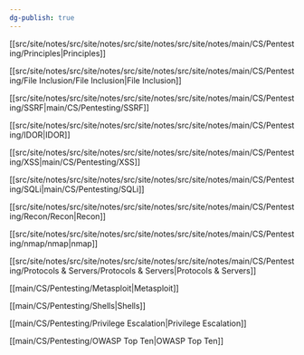 ```yaml
---
dg-publish: true
---
```







[[src/site/notes/src/site/notes/src/site/notes/src/site/notes/main/CS/Pentesting/Principles\|Principles]]

[[src/site/notes/src/site/notes/src/site/notes/src/site/notes/main/CS/Pentesting/File Inclusion/File Inclusion\|File Inclusion]]

[[src/site/notes/src/site/notes/src/site/notes/src/site/notes/main/CS/Pentesting/SSRF\|main/CS/Pentesting/SSRF]]

[[src/site/notes/src/site/notes/src/site/notes/src/site/notes/main/CS/Pentesting/IDOR\|IDOR]]

[[src/site/notes/src/site/notes/src/site/notes/src/site/notes/main/CS/Pentesting/XSS\|main/CS/Pentesting/XSS]]

[[src/site/notes/src/site/notes/src/site/notes/src/site/notes/main/CS/Pentesting/SQLi\|main/CS/Pentesting/SQLi]]

[[src/site/notes/src/site/notes/src/site/notes/src/site/notes/main/CS/Pentesting/Recon/Recon\|Recon]]

[[src/site/notes/src/site/notes/src/site/notes/src/site/notes/main/CS/Pentesting/nmap/nmap\|nmap]]

[[src/site/notes/src/site/notes/src/site/notes/src/site/notes/main/CS/Pentesting/Protocols & Servers/Protocols & Servers\|Protocols & Servers]]

[[main/CS/Pentesting/Metasploit\|Metasploit]]

[[main/CS/Pentesting/Shells\|Shells]]

[[main/CS/Pentesting/Privilege Escalation\|Privilege Escalation]]

[[main/CS/Pentesting/OWASP Top Ten\|OWASP Top Ten]]